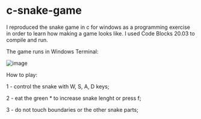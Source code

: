 # c-snake-game
I reproduced the snake game in c for windows as a programming exercise in order to learn how making a game looks like. I used Code Blocks 20.03 to compile and run.

The game runs in Windows Terminal:

![image](https://user-images.githubusercontent.com/62667900/114966035-23c6d800-9e48-11eb-89ba-2a200310f12c.png)

How to play:

1 - control the snake with W, S, A, D keys;

2 - eat the green * to increase snake lenght or press f;

3 - do not touch boundaries or the other snake parts;

